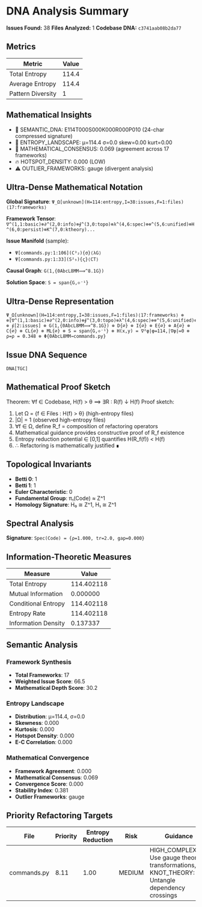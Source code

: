 # DNA Analysis Summary

**Issues Found:** 38
**Files Analyzed:** 1
**Codebase DNA:** `c3741aab08b2da77`

## Metrics

| Metric | Value |
|--------|-------|
| Total Entropy | 114.4 |
| Average Entropy | 114.4 |
| Pattern Diversity | 1 |

## Mathematical Insights

- 🧬 SEMANTIC_DNA: E114T000S000K000R000P010 (24-char compressed signature)
- 🌄 ENTROPY_LANDSCAPE: μ=114.4 σ=0.0 skew=0.00 kurt=0.00
- 🔬 MATHEMATICAL_CONSENSUS: 0.069 (agreement across 17 frameworks)
- 🔥 HOTSPOT_DENSITY: 0.000 (LOW)
- ⚠️  OUTLIER_FRAMEWORKS: gauge (divergent analysis)

## Ultra-Dense Mathematical Notation

**Global Signature**: `Ψ_Ω[unknown](H=114:entropy,I=38:issues,F=1:files)⟨17:frameworks⟩`

**Framework Tensor**: `∇^(1,1:basic)⊗∂^(2,0:info)⊗∮^(3,0:topo)⊗λ^(4,6:spec)⊗⊗^(5,6:unified)⊗H^(6,0:persist)⊗K^(7,0:ktheory)...`

**Issue Manifold** (sample):
- `Ψ[commands.py:1:106](C³₂){σ}⟨λG⟩`
- `Ψ[commands.py:1:33](S²₉){ς}⟨CT⟩`

**Causal Graph**: `G(1,{0AbcL8MM⟹^8.1G})`

**Solution Space**: `S = span{G,⟡⁻¹}`

## Ultra-Dense Representation

```
Ψ_Ω[unknown](H=114:entropy,I=38:issues,F=1:files)⟨17:frameworks⟩ ⊗ ⊗[∇^(1,1:basic)⊗∂^(2,0:info)⊗∮^(3,0:topo)⊗λ^(4,6:spec)⊗⊗^(5,6:unified)⊗H^(6,0:persist)⊗K^(7,0:ktheory)⊗∞^(8,0:ultimate)⊗⟂^(9,0:percol)⊗Ω^(10,1:random)⊗G^(11,14:gauge)⊗S^(12,1:spin)⊗⟡^(13,0:knot)⊗M^(14,1:matroid)⊗C^(15,1:category)⊗T^(16,6:tropical)⊗Σ^(17,1:advanced)] ⊗ ∮[2:issues] ⊗ G(1,{0AbcL8MM⟹^8.1G}) ⊗ D{∅} ⊗ I{∅} ⊗ E{∅} ⊗ A{∅} ⊗ C{∅} ⊗ CL{∅} ⊗ ML{∅} ⊗ S = span{G,⟡⁻¹} ⊗ H(x,y) = ∇²φ|φ=114,|∇φ|=0 ⊗ ρ=ρ = 0.348 ⊗ Φ{0AbcL8MM→commands.py}
```

## Issue DNA Sequence

```
DNA[TGC]
```

## Mathematical Proof Sketch

Theorem: ∀f ∈ Codebase, H(f) > θ ⟹ ∃R : R(f) ↓ H(f)
Proof sketch:
1. Let Ω = {f ∈ Files : H(f) > θ} (high-entropy files)
2. |Ω| = 1 (observed high-entropy files)
3. ∀f ∈ Ω, define R_f = composition of refactoring operators
4. Mathematical guidance provides constructive proof of R_f existence
5. Entropy reduction potential ∈ [0,1] quantifies H(R_f(f)) < H(f)
6. ∴ Refactoring is mathematically justified ∎

## Topological Invariants

- **Betti 0**: 1
- **Betti 1**: 1
- **Euler Characteristic**: 0
- **Fundamental Group**: π₁(Code) ≈ Z^1
- **Homology Signature**: H₀ ≅ Z^1, H₁ ≅ Z^1

## Spectral Analysis

**Signature**: `Spec(Code) = {ρ=1.000, tr=2.0, gap=0.000}`

## Information-Theoretic Measures

| Measure | Value |
|---------|-------|
| Total Entropy | 114.402118 |
| Mutual Information | 0.000000 |
| Conditional Entropy | 114.402118 |
| Entropy Rate | 114.402118 |
| Information Density | 0.137337 |

## Semantic Analysis

### Framework Synthesis
- **Total Frameworks**: 17
- **Weighted Issue Score**: 66.5
- **Mathematical Depth Score**: 30.2

### Entropy Landscape
- **Distribution**: μ=114.4, σ=0.0
- **Skewness**: 0.000
- **Kurtosis**: 0.000
- **Hotspot Density**: 0.000
- **E-C Correlation**: 0.000

### Mathematical Convergence
- **Framework Agreement**: 0.000
- **Mathematical Consensus**: 0.069
- **Convergence Score**: 0.000
- **Stability Index**: 0.381
- **Outlier Frameworks**: gauge

## Priority Refactoring Targets

| File | Priority | Entropy Reduction | Risk | Guidance |
|------|----------|-------------------|------|----------|
| commands.py | 8.11 | 1.00 | MEDIUM | HIGH_COMPLEXITY: Use gauge theory transformations, KNOT_THEORY: Untangle dependency crossings |

